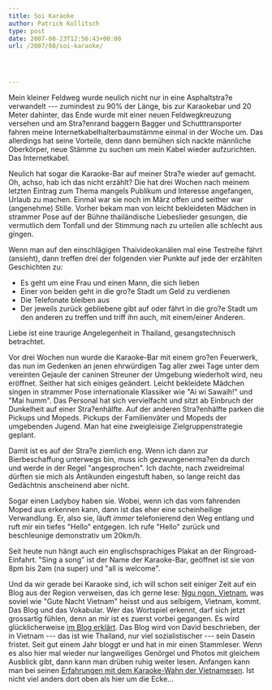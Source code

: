 ```yaml
---
title: Soi Karaoke
author: Patrick Kollitsch
type: post
date: 2007-08-23T12:56:43+00:00
url: /2007/08/soi-karaoke/




---
```

Mein kleiner Feldweg wurde neulich nicht nur in eine Asphaltstra?e verwandelt --- zumindest zu 90% der Länge, bis zur Karaokebar und 20 Meter dahinter, das Ende wurde mit einer neuen Feldwegkreuzung versehen und am Stra?enrand baggern Bagger und Schutttransporter fahren meine Internetkabelhalterbaumstämme einmal in der Woche um. Das allerdings hat seine Vorteile, denn dann bemühen sich nackte männliche Oberkörper, neue Stämme zu suchen um mein Kabel wieder aufzurichten. Das Internetkabel.

Neulich hat sogar die Karaoke-Bar auf meiner Stra?e wieder auf gemacht. Oh, achso, hab ich das nicht erzählt? Die hat drei Wochen nach meinem letzten Eintrag zum Thema mangels Publikum und Interesse angefangen, Urlaub zu machen. Einmal war sie noch im März offen und seither war (angenehme) Stille. Vorher bekam man von leicht bekleideten Mädchen in strammer Pose auf der Bühne thailändische Liebeslieder gesungen, die vermutlich dem Tonfall und der Stimmung nach zu urteilen alle schlecht aus gingen.

Wenn man auf den einschlägigen Thaivideokanälen mal eine Testreihe fährt (ansieht), dann treffen drei der folgenden vier Punkte auf jede der erzählten Geschichten zu:

  * Es geht um eine Frau und einen Mann, die sich lieben
  * Einer von beiden geht in die gro?e Stadt um Geld zu verdienen
  * Die Telefonate bleiben aus
  * Der jeweils zurück gebliebene gibt auf oder fährt in die gro?e Stadt um den anderen zu treffen und triff ihn auch, mit einem/einer Anderen.

Liebe ist eine traurige Angelegenheit in Thailand, gesangstechnisch betrachtet.

Vor drei Wochen nun wurde die Karaoke-Bar mit einem gro?en Feuerwerk, das nun im Gedenken an jenen ehrwürdigen Tag aller zwei Tage unter dem vereinten Gejaule der caninen Streuner der Umgebung wiederholt wird, neu eröffnet. Seither hat sich einiges geändert. Leicht bekleidete Mädchen singen in strammer Pose internationale Klassiker wie "Ai wi Sawaih!" und "Mai humm". Das Personal hat sich vervielfacht und sitzt ab Einbruch der Dunkelheit auf einer Stra?enhälfte. Auf der anderen Stra?enhälfte parken die Pickups und Mopeds. Pickups der Familienväter und Mopeds der umgebenden Jugend. Man hat eine zweigleisige Zielgruppenstrategie geplant.

Damit ist es auf der Stra?e ziemlich eng. Wenn ich dann zur Bierbeschaffung unterwegs bin, muss ich gezwungenerma?en da durch und werde in der Regel "angesprochen". Ich dachte, nach zweidreimal dürften sie mich als Antikunden eingestuft haben, so lange reicht das Gedächtnis anscheinend aber nicht.

Sogar einen Ladyboy haben sie. Wobei, wenn ich das vom fahrenden Moped aus erkennen kann, dann ist das eher eine scheinheilige Verwandlung. Er, also sie, läuft _immer_ telefonierend den Weg entlang und ruft mir ein tiefes "Hello" entgegen. Ich rufe "Hello" zurück und beschleunige demonstrativ um 20km/h.

Seit heute nun hängt auch ein englischsprachiges Plakat an der Ringroad-Einfahrt. "Sing a song" ist der Name der Karaoke-Bar, geöffnet ist sie von 8pm bis 2am (na super) und "all is welcome".

Und da wir gerade bei Karaoke sind, ich will schon seit einiger Zeit auf ein Blog aus der Region verweisen, das ich gerne lese: [Ngu ngon, Vietnam][1], was soviel wie "Gute Nacht Vietnam" heisst und aus selbigem, Vietnam, kommt. Das Blog und das Vokabular. Wer das Wortspiel erkennt, darf sich jetzt grossartig fühlen, denn an mir ist es zuerst vorbei gegangen. Es wird glücklicherweise [im Blog erklärt][2]. Das Blog wird von David beschrieben, der in Vietnam --- das ist wie Thailand, nur viel sozialistischer --- sein Dasein fristet. Seit gut einem Jahr bloggt er und hat in mir einen Stammleser. Wenn es also hier mal wieder nur langweiliges Genörgel und Photos mit gleichem Ausblick gibt, dann kann man drüben ruhig weiter lesen. Anfangen kann man bei seinen [Erfahrungen mit dem Karaoke-Wahn der Vietnamesen][3]. Ist nicht viel anders dort oben als hier um die Ecke...

 [1]: http://www.frogier.de/blog/
 [2]: http://www.frogier.de/blog/titel/
 [3]: http://www.frogier.de/blog/archives/268
